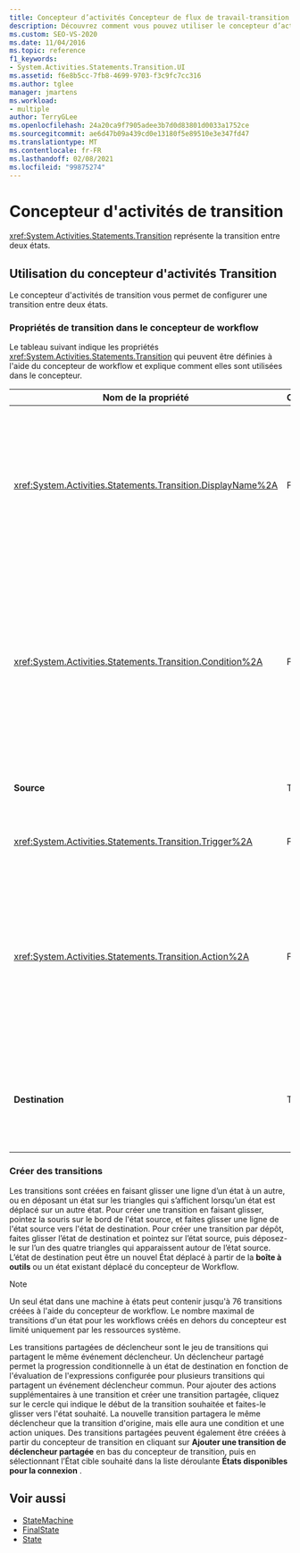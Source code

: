 ```yaml
---
title: Concepteur d’activités Concepteur de flux de travail-transition
description: Découvrez comment vous pouvez utiliser le concepteur d’activités de transition pour configurer une transition entre deux États.
ms.custom: SEO-VS-2020
ms.date: 11/04/2016
ms.topic: reference
f1_keywords:
- System.Activities.Statements.Transition.UI
ms.assetid: f6e8b5cc-7fb8-4699-9703-f3c9fc7cc316
ms.author: tglee
manager: jmartens
ms.workload:
- multiple
author: TerryGLee
ms.openlocfilehash: 24a20ca9f7905adee3b7d0d83801d0033a1752ce
ms.sourcegitcommit: ae6d47b09a439cd0e13180f5e89510e3e347fd47
ms.translationtype: MT
ms.contentlocale: fr-FR
ms.lasthandoff: 02/08/2021
ms.locfileid: "99875274"
---
```

# <a name="transition-activity-designer"></a>Concepteur d'activités de transition

<xref:System.Activities.Statements.Transition> représente la transition entre deux états.

## <a name="using-the-transition-activity-designer"></a>Utilisation du concepteur d'activités Transition

Le concepteur d'activités de transition vous permet de configurer une transition entre deux états.

### <a name="transition-properties-in-the-workflow-designer"></a>Propriétés de transition dans le concepteur de workflow

Le tableau suivant indique les propriétés  <xref:System.Activities.Statements.Transition> qui peuvent être définies à l'aide du concepteur de workflow et explique comment elles sont utilisées dans le concepteur.

|Nom de la propriété|Obligatoire|Utilisation|
|-|--------------|-|
|<xref:System.Activities.Statements.Transition.DisplayName%2A>|False|Spécifie le nom convivial du concepteur d'activités <xref:System.Activities.Statements.Transition>. La valeur par défaut est **T1**. La valeur peut être modifiée dans la grille des propriétés, dans l'en-tête du concepteur de transition développé et dans l'en-tête de la section d'action du concepteur de transition développé. <xref:System.Activities.Activity.DisplayName%2A> est utilisé dans l'exploration à l'aide de la barre de navigation qui est affichée en haut du concepteur de workflow.<br /><br /> Bien que la propriété <xref:System.Activities.Activity.DisplayName%2A> ne soit pas strictement obligatoire, il est recommandé d'en utiliser une.|
|<xref:System.Activities.Statements.Transition.Condition%2A>|False|S’il est présent, spécifie une expression qui doit avoir la **valeur true** avant que le contrôle soit passé à l’état de destination. Cette condition peut être modifiée dans la grille des propriétés et dans le concepteur de transition développé. Plusieurs conditions dans une transition partagée sont évaluées dans l'ordre dans lequel elles apparaissent dans le concepteur de transition. **Remarque :**  Notez que si le <xref:System.Activities.Statements.Transition.Condition%2A> d’une transition prend la **valeur false** (ou que toutes les conditions d’une transition de déclencheur partagée ont la **valeur false**), la transition n’aura pas lieu et tous les déclencheurs de toutes les transitions de l’État seront replanifiés. Dans ce didacticiel, cette situation ne peut pas se produire en raison de la façon dont les conditions sont configurées (il existe des actions spécifiques lorsque l'estimation est correcte ou incorrecte).|
|**Source**|True|Indique l'état d'origine de la transition. Cliquez sur le nom de l’état source pour faire basculer l’affichage du concepteur vers une vue développée de cet état. Cette valeur est définie lorsque la transition est créée et ne peut pas être modifiée.|
|<xref:System.Activities.Statements.Transition.Trigger%2A>|False|Spécifie l'activité dont l'achèvement initialise la transition. Pour définir cette activité, faites glisser une activité de la **boîte à outils** et déposez-la dans la section **déclencheur** de la transition.|
|<xref:System.Activities.Statements.Transition.Action%2A>|False|Spécifie l’activité qui est exécutée lorsque l’activité de déclencheur est terminée et <xref:System.Activities.Statements.Transition.Condition%2A> , le cas échéant, prend la **valeur true**. Cette activité est exécutée lors de la transition vers l'état de destination, après l'exécution de l'activité <xref:System.Activities.Statements.State.Exit%2A> pour l'état source, le cas échéant. Lorsque le concepteur de transition est développé, cette valeur peut être définie en faisant glisser une activité de la **boîte à outils** et en la déposant dans la section **action** de la transition. Il peut y avoir plusieurs actions pour une transition unique. Les différentes actions peuvent être développées et contractées, et peuvent être classées en cliquant sur la flèche haut ou bas qui apparaît sur l’action lorsqu’il existe plusieurs actions dans une transition.|
|**Destination**|True|Indique l'état auquel la machine à états passe une fois la transition terminée. Cela correspond à la propriété <xref:System.Activities.Statements.Transition.To%2A> de la transition du modèle objet. Cliquez sur le nom de l'état de destination pour faire basculer l'affichage du concepteur vers une vue développée de cet état. Cette valeur est définie lorsque la transition est créée et peut être modifiée en faisant glisser la flèche qui connecte la transition à l'état de destination dans le concepteur.|

### <a name="creating-transitions"></a>Créer des transitions

Les transitions sont créées en faisant glisser une ligne d’un état à un autre, ou en déposant un état sur les triangles qui s’affichent lorsqu’un état est déplacé sur un autre état. Pour créer une transition en faisant glisser, pointez la souris sur le bord de l'état source, et faites glisser une ligne de l'état source vers l'état de destination. Pour créer une transition par dépôt, faites glisser l’état de destination et pointez sur l’état source, puis déposez-le sur l’un des quatre triangles qui apparaissent autour de l’état source. L’état de destination peut être un nouvel État déplacé à partir de la **boîte à outils** ou un état existant déplacé du concepteur de Workflow.

> [!NOTE]
> Un seul état dans une machine à états peut contenir jusqu'à 76 transitions créées à l'aide du concepteur de workflow. Le nombre maximal de transitions d'un état pour les workflows créés en dehors du concepteur est limité uniquement par les ressources système.

Les transitions partagées de déclencheur sont le jeu de transitions qui partagent le même événement déclencheur. Un déclencheur partagé permet la progression conditionnelle à un état de destination en fonction de l'évaluation de l'expressions configurée pour plusieurs transitions qui partagent un événement déclencheur commun. Pour ajouter des actions supplémentaires à une transition et créer une transition partagée, cliquez sur le cercle qui indique le début de la transition souhaitée et faites-le glisser vers l'état souhaité. La nouvelle transition partagera le même déclencheur que la transition d'origine, mais elle aura une condition et une action uniques. Des transitions partagées peuvent également être créées à partir du concepteur de transition en cliquant sur **Ajouter une transition de déclencheur partagée** en bas du concepteur de transition, puis en sélectionnant l’État cible souhaité dans la liste déroulante **États disponibles pour la connexion** .

## <a name="see-also"></a>Voir aussi

- [StateMachine](../workflow-designer/statemachine-activity-designer.md)
- [FinalState](../workflow-designer/finalstate-activity-designer.md)
- [State](../workflow-designer/state-activity-designer.md)
